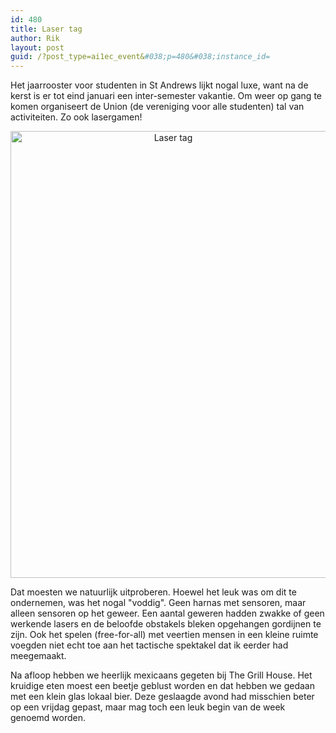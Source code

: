 ```yaml
---
id: 480
title: Laser tag
author: Rik
layout: post
guid: /?post_type=ai1ec_event&#038;p=480&#038;instance_id=
---
```

<p style="text-align: left;">Het jaarrooster voor studenten in St Andrews lijkt nogal luxe, want na de kerst is er tot eind januari een inter-semester vakantie. Om weer op gang te komen organiseert de Union (de vereniging voor alle studenten) tal van activiteiten. Zo ook lasergamen!</p>
<p style="text-align: center;"><a href="/wp-content/uploads/2014/01/Laser-tag.jpg"><img class="aligncenter  wp-image-481" alt="Laser tag" src="/wp-content/uploads/2014/01/Laser-tag.jpg" width="505" height="715" /></a></p>
<p style="text-align: left;">Dat moesten we natuurlijk uitproberen. Hoewel het leuk was om dit te ondernemen, was het nogal "voddig". Geen harnas met sensoren, maar alleen sensoren op het geweer. Een aantal geweren hadden zwakke of geen werkende lasers en de beloofde obstakels bleken opgehangen gordijnen te zijn. Ook het spelen (free-for-all) met veertien mensen in een kleine ruimte voegden niet echt toe aan het tactische spektakel dat ik eerder had meegemaakt.</p>
<p style="text-align: left;">Na afloop hebben we heerlijk mexicaans gegeten bij The Grill House. Het kruidige eten moest een beetje geblust worden en dat hebben we gedaan met een klein glas lokaal bier. Deze geslaagde avond had misschien beter op een vrijdag gepast, maar mag toch een leuk begin van de week genoemd worden.</p>